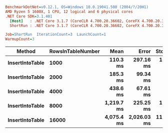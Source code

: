 ``` ini

BenchmarkDotNet=v0.12.1, OS=Windows 10.0.19041.508 (2004/?/20H1)
AMD Ryzen 5 1600X, 1 CPU, 12 logical and 6 physical cores
.NET Core SDK=3.1.401
  [Host]   : .NET Core 3.1.7 (CoreCLR 4.700.20.36602, CoreFX 4.700.20.37001), X64 RyuJIT
  ShortRun : .NET Core 3.1.7 (CoreCLR 4.700.20.36602, CoreFX 4.700.20.37001), X64 RyuJIT

Job=ShortRun  IterationCount=3  LaunchCount=1  
WarmupCount=3  

```
|          Method | RowsInTableNumber |       Mean |       Error |    StdDev |
|---------------- |------------------ |-----------:|------------:|----------:|
| **InsertIntoTable** |              **1000** |   **110.3 ms** |   **297.16 ms** |  **16.29 ms** |
| **InsertIntoTable** |              **2000** |   **185.3 ms** |    **99.34 ms** |   **5.45 ms** |
| **InsertIntoTable** |              **4000** |   **438.6 ms** |    **67.61 ms** |   **3.71 ms** |
| **InsertIntoTable** |              **8000** | **1,219.7 ms** |   **225.25 ms** |  **12.35 ms** |
| **InsertIntoTable** |             **16000** | **4,075.4 ms** | **2,026.03 ms** | **111.05 ms** |
